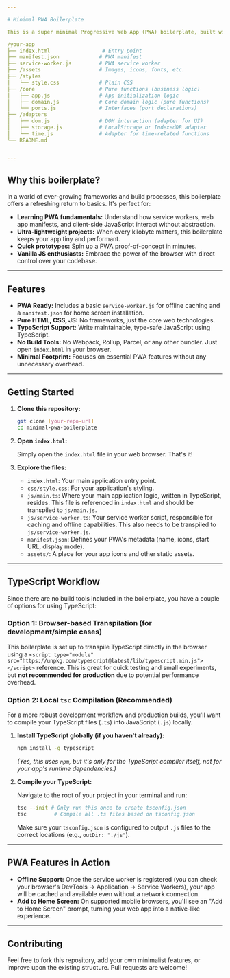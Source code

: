 ```yaml
---

# Minimal PWA Boilerplate

This is a super minimal Progressive Web App (PWA) boilerplate, built with **zero frameworks**, **no Node.js**, and **no NPM**. It's designed for developers who want a pure HTML, CSS, JavaScript, and TypeScript foundation to build fast, reliable, and engaging web applications without any external dependencies or complex build tooling.

/your-app
├── index.html                 # Entry point
├── manifest.json             # PWA manifest
├── service-worker.js         # PWA service worker
├── /assets                   # Images, icons, fonts, etc.
├── /styles
│   └── style.css             # Plain CSS
├── /core                     # Pure functions (business logic)
│   ├── app.js                # App initialization logic
│   ├── domain.js             # Core domain logic (pure functions)
│   └── ports.js              # Interfaces (port declarations)
├── /adapters
│   ├── dom.js                # DOM interaction (adapter for UI)
│   ├── storage.js            # LocalStorage or IndexedDB adapter
│   └── time.js               # Adapter for time-related functions
└── README.md


---
```


## Why this boilerplate?

In a world of ever-growing frameworks and build processes, this boilerplate offers a refreshing return to basics. It's perfect for:

* **Learning PWA fundamentals:** Understand how service workers, web app manifests, and client-side JavaScript interact without abstraction.
* **Ultra-lightweight projects:** When every kilobyte matters, this boilerplate keeps your app tiny and performant.
* **Quick prototypes:** Spin up a PWA proof-of-concept in minutes.
* **Vanilla JS enthusiasts:** Embrace the power of the browser with direct control over your codebase.

---

## Features

* **PWA Ready:** Includes a basic `service-worker.js` for offline caching and a `manifest.json` for home screen installation.
* **Pure HTML, CSS, JS:** No frameworks, just the core web technologies.
* **TypeScript Support:** Write maintainable, type-safe JavaScript using TypeScript.
* **No Build Tools:** No Webpack, Rollup, Parcel, or any other bundler. Just open `index.html` in your browser.
* **Minimal Footprint:** Focuses on essential PWA features without any unnecessary overhead.

---

## Getting Started

1.  **Clone this repository:**

    ```bash
    git clone [your-repo-url]
    cd minimal-pwa-boilerplate
    ```

2.  **Open `index.html`:**

    Simply open the `index.html` file in your web browser. That's it!

3.  **Explore the files:**

    * `index.html`: Your main application entry point.
    * `css/style.css`: For your application's styling.
    * `js/main.ts`: Where your main application logic, written in TypeScript, resides. This file is referenced in `index.html` and should be transpiled to `js/main.js`.
    * `js/service-worker.ts`: Your service worker script, responsible for caching and offline capabilities. This also needs to be transpiled to `js/service-worker.js`.
    * `manifest.json`: Defines your PWA's metadata (name, icons, start URL, display mode).
    * `assets/`: A place for your app icons and other static assets.

---

## TypeScript Workflow

Since there are no build tools included in the boilerplate, you have a couple of options for using TypeScript:

### Option 1: Browser-based Transpilation (for development/simple cases)

This boilerplate is set up to transpile TypeScript directly in the browser using a `<script type="module" src="https://unpkg.com/typescript@latest/lib/typescript.min.js"></script>` reference. This is great for quick testing and small experiments, but **not recommended for production** due to potential performance overhead.

### Option 2: Local `tsc` Compilation (Recommended)

For a more robust development workflow and production builds, you'll want to compile your TypeScript files (`.ts`) into JavaScript (`.js`) locally.

1.  **Install TypeScript globally (if you haven't already):**

    ```bash
    npm install -g typescript
    ```

    *(Yes, this uses `npm`, but it's only for the TypeScript compiler itself, not for your app's runtime dependencies.)*

2.  **Compile your TypeScript:**

    Navigate to the root of your project in your terminal and run:

    ```bash
    tsc --init # Only run this once to create tsconfig.json
    tsc         # Compile all .ts files based on tsconfig.json
    ```

    Make sure your `tsconfig.json` is configured to output `.js` files to the correct locations (e.g., `outDir: "./js"`).

---

## PWA Features in Action

* **Offline Support:** Once the service worker is registered (you can check your browser's DevTools -> Application -> Service Workers), your app will be cached and available even without a network connection.
* **Add to Home Screen:** On supported mobile browsers, you'll see an "Add to Home Screen" prompt, turning your web app into a native-like experience.

---

## Contributing

Feel free to fork this repository, add your own minimalist features, or improve upon the existing structure. Pull requests are welcome!
